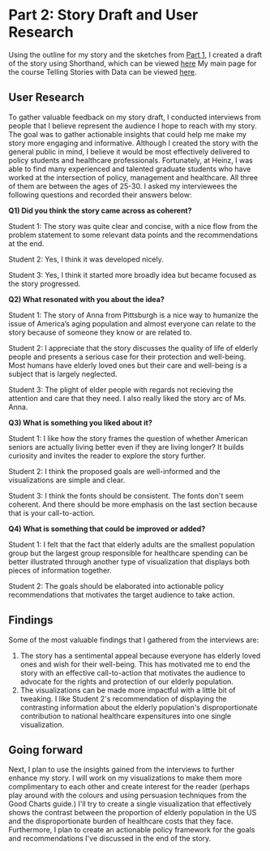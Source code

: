 # Part 2: Story Draft and User Research
Using the outline for my story and the sketches from [Part 1](https://fmisbah.github.io/Telling-Stories-with-Data/Final-Project), I created a draft of the story using Shorthand, which can be viewed [here](https://carnegiemellon.shorthandstories.com/fmisbah/index.html)
My main page for the course Telling Stories with Data can be viewed [here](https://fmisbah.github.io/Telling-Stories-with-Data/).

## User Research
To gather valuable feedback on my story draft, I conducted interviews from people that I believe represent the audience I hope to reach with my story. The goal was to gather actionable insights that could help me make my story more engaging and informative. Although I created the story with the general public in mind, I believe it would be most effectively delivered to policy students and healthcare professionals. Fortunately, at Heinz, I was able to find many experienced and talented graduate students who have worked at the intersection of policy, management and healthcare. All three of them are between the ages of 25-30.
I asked my interviewees the following questions and recorded their answers below:

**Q1) Did you think the story came across as coherent?**

Student 1: The story was quite clear and concise, with a nice flow from the problem statement to some relevant data points and the recommendations at the end.

Student 2: Yes, I think it was developed nicely.

Student 3: Yes, I think it started more broadly idea but became focused as the story progressed. 

**Q2) What resonated with you about the idea?**

Student 1: The story of Anna from Pittsburgh is a nice way to humanize the issue of America’s aging population and almost everyone can relate to the story because of someone they know or are related to.

Student 2: I appreciate that the story discusses the quality of life of elderly people and presents a serious case for their protection and well-being. Most humans have elderly loved ones but their care and well-being is a subject that is largely neglected.

Student 3: The plight of elder people with regards not recieving the attention and care that they need. I also really liked the story arc of Ms. Anna. 

**Q3) What is something you liked about it?**

Student 1: I like how the story frames the question of whether American seniors are actually living better even if they are living longer? It builds curiosity and invites the reader to explore the story further.

Student 2: I think the proposed goals are well-informed and the visualizations are simple and clear.

Student 3: I think the fonts should be consistent. The fonts don't seem coherent. And there should be more emphasis on the last section because that is your call-to-action.

**Q4) What is something that could be improved or added?** 

Student 1: I felt that the fact that elderly adults are the smallest population group but the largest group responsible for healthcare spending can be better illustrated through another type of visualization that displays both pieces of information together.

Student 2: The goals should be elaborated into actionable policy recommendations that motivates the target audience to take action.

## Findings
Some of the most valuable findings that I gathered from the interviews are:

1) The story has a sentimental appeal because everyone has elderly loved ones and wish for their well-being. This has motivated me to end the story with an effective call-to-action that motivates the audience to advocate for the rights and protection of our elderly population.
2) The visualizations can be made more impactful with a little bit of tweaking. I like Student 2's recommendation of displaying the contrasting information about the elderly population's disproportionate contribution to national healthcare expensitures into one single visualization.

## Going forward
Next, I plan to use the insights gained from the interviews to further enhance my story. I will work on my visualizations to make them more complimentary to each other and create interest for the reader (perhaps play around with the colours and using persuasion techniques from the Good Charts guide.)
I'll try to create a single visualization that effectively shows the contrast between the proportion of elderly population in the US and the disproportionate burden of healthcare costs that they face.
Furthermore, I plan to create an actionable policy framework for the goals and recommendations I've discussed in the end of the story.
